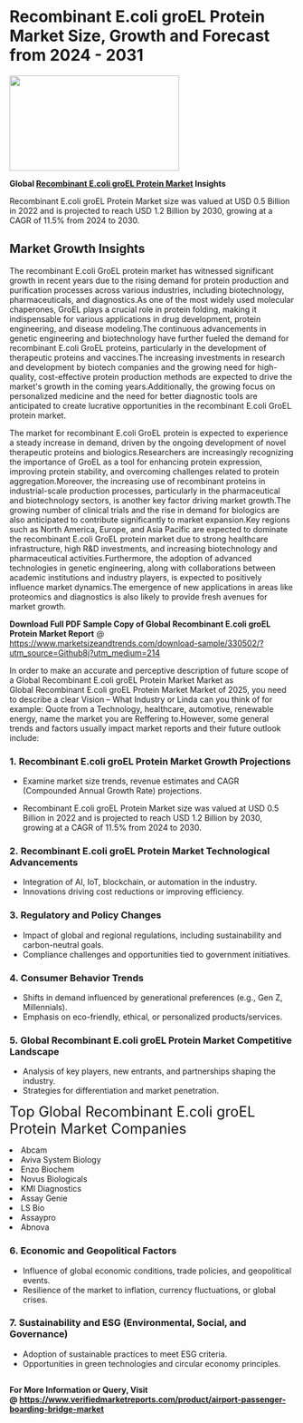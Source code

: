 <H1>Recombinant E.coli groEL Protein Market Size, Growth and Forecast from 2024 - 2031</H1><img class="aligncenter size-medium wp-image-584254" src="https://thirdeyenews.in/wp-content/uploads/2024/09/Global-Market-Research-300x168.jpeg" alt="" width="300" height="168" /><p><strong>Global&nbsp;<a href="https://www.marketsizeandtrends.com/download-sample/330502/?utm_source=Github8j?utm_medium=214">Recombinant E.coli groEL Protein Market</a> Insights</strong></p><p>Recombinant E.coli groEL Protein Market size was valued at USD 0.5 Billion in 2022 and is projected to reach USD 1.2 Billion by 2030, growing at a CAGR of 11.5% from 2024 to 2030.</p><p><h2>Market Growth Insights</h2> <p>The recombinant E.coli GroEL protein market has witnessed significant growth in recent years due to the rising demand for protein production and purification processes across various industries, including biotechnology, pharmaceuticals, and diagnostics.As one of the most widely used molecular chaperones, GroEL plays a crucial role in protein folding, making it indispensable for various applications in drug development, protein engineering, and disease modeling.The continuous advancements in genetic engineering and biotechnology have further fueled the demand for recombinant E.coli GroEL proteins, particularly in the development of therapeutic proteins and vaccines.The increasing investments in research and development by biotech companies and the growing need for high-quality, cost-effective protein production methods are expected to drive the market's growth in the coming years.Additionally, the growing focus on personalized medicine and the need for better diagnostic tools are anticipated to create lucrative opportunities in the recombinant E.coli GroEL protein market.</p> <p>The market for recombinant E.coli GroEL protein is expected to experience a steady increase in demand, driven by the ongoing development of novel therapeutic proteins and biologics.Researchers are increasingly recognizing the importance of GroEL as a tool for enhancing protein expression, improving protein stability, and overcoming challenges related to protein aggregation.Moreover, the increasing use of recombinant proteins in industrial-scale production processes, particularly in the pharmaceutical and biotechnology sectors, is another key factor driving market growth.The growing number of clinical trials and the rise in demand for biologics are also anticipated to contribute significantly to market expansion.Key regions such as North America, Europe, and Asia Pacific are expected to dominate the recombinant E.coli GroEL protein market due to strong healthcare infrastructure, high R&D investments, and increasing biotechnology and pharmaceutical activities.Furthermore, the adoption of advanced technologies in genetic engineering, along with collaborations between academic institutions and industry players, is expected to positively influence market dynamics.The emergence of new applications in areas like proteomics and diagnostics is also likely to provide fresh avenues for market growth.</p> <p><span class=""><strong>Download Full PDF Sample Copy of Global Recombinant E.coli groEL Protein Market Report</strong> @ <a href="https://www.marketsizeandtrends.com/download-sample/330502/?utm_source=Github8j?utm_medium=214" target="_blank">https://www.marketsizeandtrends.com/download-sample/330502/?utm_source=Github8j?utm_medium=214</a></span></p><p>In order to make an accurate and perceptive description of future scope of a Global&nbsp;Recombinant E.coli groEL Protein Market Market as Global&nbsp;Recombinant E.coli groEL Protein Market Market of 2025, you need to describe a clear Vision &ndash; What Industry or Linda can you think of for example: Quote from a Technology, healthcare, automotive, renewable energy, name the market you are Reffering to.However, some general trends and factors usually impact market reports and their future outlook include:</p><h3>1.&nbsp;<strong>Recombinant E.coli groEL Protein Market Growth Projections</strong></h3><ul><li>Examine market size trends, revenue estimates and CAGR (Compounded Annual Growth Rate) projections.</li><li><p>Recombinant E.coli groEL Protein Market size was valued at USD 0.5 Billion in 2022 and is projected to reach USD 1.2 Billion by 2030, growing at a CAGR of 11.5% from 2024 to 2030.</p></li></ul><h3>2.&nbsp;<strong>Recombinant E.coli groEL Protein Market Technological Advancements</strong></h3><ul><li>Integration of AI, IoT, blockchain, or automation in the industry.</li><li>Innovations driving cost reductions or improving efficiency.</li></ul><h3>3.&nbsp;<strong>Regulatory and Policy Changes</strong></h3><ul><li>Impact of global and regional regulations, including sustainability and carbon-neutral goals.</li><li>Compliance challenges and opportunities tied to government initiatives.</li></ul><h3>4.&nbsp;<strong>Consumer Behavior Trends</strong></h3><ul><li>Shifts in demand influenced by generational preferences (e.g., Gen Z, Millennials).</li><li>Emphasis on eco-friendly, ethical, or personalized products/services.</li></ul><h3>5.&nbsp;<strong>Global Recombinant E.coli groEL Protein Market Competitive Landscape</strong></h3><ul><li>Analysis of key players, new entrants, and partnerships shaping the industry.</li><li>Strategies for differentiation and market penetration.</li></ul><p data-pm-slice="1 1 []"><span style="color: inherit; font-family: inherit; font-size: 25px;">Top Global Recombinant E.coli groEL Protein Market Companies</span></p><div class="" data-test-id=""><p><li>Abcam</li><li> Aviva System Biology</li><li> Enzo Biochem</li><li> Novus Biologicals</li><li> KMI Diagnostics</li><li> Assay Genie</li><li> LS Bio</li><li> Assaypro</li><li> Abnova</li></p></div><h3>6.&nbsp;<strong>Economic and Geopolitical Factors</strong></h3><ul><li>Influence of global economic conditions, trade policies, and geopolitical events.</li><li>Resilience of the market to inflation, currency fluctuations, or global crises.</li></ul><h3>7.&nbsp;<strong>Sustainability and ESG (Environmental, Social, and Governance)</strong></h3><ul><li>Adoption of sustainable practices to meet ESG criteria.</li><li>Opportunities in green technologies and circular economy principles.</li></ul><h2><strong style="font-size: 14px;">For More Information or Query, Visit @&nbsp;</strong><a style="background-color: #ffffff; font-size: 14px;" href="https://www.marketsizeandtrends.com/report/recombinant-e-coli-groel-protein-market/" target="_blank">https://www.verifiedmarketreports.com/product/airport-passenger-boarding-bridge-market</a></h2>